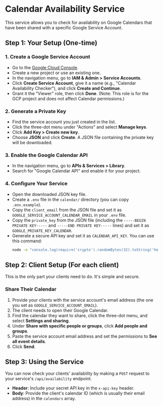 # Calendar Availability Service

This service allows you to check for availability on Google Calendars that have been shared with a specific Google Service Account.

## Step 1: Your Setup (One-time)

### 1. Create a Google Service Account
- Go to the [Google Cloud Console](https://console.cloud.google.com/).
- Create a new project or use an existing one.
- In the navigation menu, go to **IAM & Admin > Service Accounts**.
- Click **Create Service Account**, give it a name (e.g., "Calendar Availability Checker"), and click **Create and Continue**.
- Grant it the "Viewer" role, then click **Done**. (Note: This role is for the GCP project and does not affect Calendar permissions.)

### 2. Generate a Private Key
- Find the service account you just created in the list.
- Click the three-dot menu under "Actions" and select **Manage keys**.
- Click **Add Key > Create new key**.
- Choose **JSON** and click **Create**. A JSON file containing the private key will be downloaded.

### 3. Enable the Google Calendar API
- In the navigation menu, go to **APIs & Services > Library**.
- Search for "Google Calendar API" and enable it for your project.

### 4. Configure Your Service
- Open the downloaded JSON key file.
- Create a `.env` file in the `calendar/` directory (you can copy `.env.example`).
- Copy the `client_email` from the JSON file and set it as `GOOGLE_SERVICE_ACCOUNT_CALENDAR_EMAIL` in your `.env` file.
- Copy the `private_key` from the JSON file (including the `-----BEGIN PRIVATE KEY-----` and `-----END PRIVATE KEY-----` lines) and set it as `GOOGLE_PRIVATE_KEY_CALENDAR`.
- Generate a secure API key and set it as `CALENDAR_API_KEY`. You can use this command:
  ```bash
  node -e "console.log(require('crypto').randomBytes(32).toString('hex'))"
  ```

## Step 2: Client Setup (For each client)

This is the only part your clients need to do. It's simple and secure.

### Share Their Calendar
1.  Provide your clients with the service account's email address (the one you set as `GOOGLE_SERVICE_ACCOUNT_EMAIL`).
2.  The client needs to open their Google Calendar.
3.  Find the calendar they want to share, click the three-dot menu, and select **Settings and sharing**.
4.  Under **Share with specific people or groups**, click **Add people and groups**.
5.  Paste the service account email address and set the permissions to **See all event details**.
6.  Click **Send**.

## Step 3: Using the Service

You can now check your clients' availability by making a `POST` request to your service's `/api/availability` endpoint.

-   **Header**: Include your secret API key in the `x-api-key` header.
-   **Body**: Provide the client's calendar ID (which is usually their email address) in the `calendars` array.
